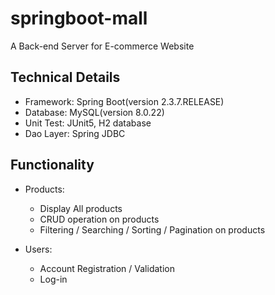 # springboot-mall
A Back-end Server for E-commerce Website

## Technical Details
- Framework: Spring Boot(version 2.3.7.RELEASE)
- Database: MySQL(version 8.0.22)
- Unit Test: JUnit5, H2 database
- Dao Layer: Spring JDBC

## Functionality
- Products:
  - Display All products
  - CRUD operation on products
  - Filtering / Searching / Sorting / Pagination on products

 - Users:
   - Account Registration / Validation
   - Log-in
